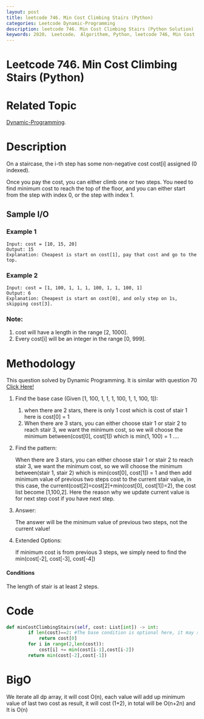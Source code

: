 ```yaml
---
layout: post
title: leetcode 746. Min Cost Climbing Stairs (Python)
categories: Leetcode Dynamic-Programming
description: leetcode 746. Min Cost Climbing Stairs (Python Solution)
keywords: 2020， Leetcode， Algorithem, Python, leetcode 746, Min Cost Climbing Stairs, zhenyu
---
```


# Leetcode 746. Min Cost Climbing Stairs (Python)

# Related Topic
<a href="/categories/#Dynamic-Programming" target="_blank"> Dynamic-Programming</a>.


# Description
On a staircase, the i-th step has some non-negative cost cost[i] assigned (0 indexed).

Once you pay the cost, you can either climb one or two steps. You need to find minimum cost to reach the top of the floor, and you can either start from the step with index 0, or the step with index 1.

## Sample I/O
### Example 1
```
Input: cost = [10, 15, 20]
Output: 15
Explanation: Cheapest is start on cost[1], pay that cost and go to the top.
```

### Example 2
```
Input: cost = [1, 100, 1, 1, 1, 100, 1, 1, 100, 1]
Output: 6
Explanation: Cheapest is start on cost[0], and only step on 1s, skipping cost[3].
```

### Note:
1. cost will have a length in the range [2, 1000].
2. Every cost[i] will be an integer in the range [0, 999].

# Methodology
This question solved by Dynamic Programming. It is similar with question 70 <a href="https://leetcode.com/problems/climbing-stairs/" target="_blank">Click Here!</a>

1. Find the base case (Given [1, 100, 1, 1, 1, 100, 1, 1, 100, 1]):
   
   1. when there are 2 stars, there is only 1 cost which is cost of stair 1 here is cost[0] = 1
   2. When there are 3 stars, you can either choose stair 1 or stair 2 to reach stair 3, we want the minimum cost, so we will choose the minimum between(cost[0], cost[1]) which is min(1, 100) = 1
   ....

2. Find the pattern:
   
   When there are 3 stars, you can either choose stair 1 or stair 2 to reach stair 3, we want the minimum cost,  so we will choose the minimum between(stair 1, stair 2) which is min(cost[0], cost[1]) = 1 and then add minimum value of previous two steps cost to the current stair value, in this case, the current(cost[2]=cost[2]+min(cost[0], cost[1])=2), the cost list become [1,100,2].
   Here the reason why we update current value is for next step cost if you have next step.

3. Answer:
   
   The answer will be the minimum value of previous two steps, not the current value!

4. Extended Options:
   
   If minimum cost is from previous 3 steps, we simply need to find the min(cost[-2], cost[-3], cost[-4])

#### Conditions
The length of stair is at least 2 steps.

# Code
```python
def minCostClimbingStairs(self, cost: List[int]) -> int:
        if len(cost)==2: #The base condition is optional here, it may slightly increase performance which is nearly no effection here
            return cost[0]
        for i in range(2,len(cost)):
            cost[i] += min(cost[i-1],cost[i-2])
        return min(cost[-2],cost[-1])
```

# BigO
We iterate all dp array, it will cost O(n), each value will add up minimum value of last two cost as result, it will cost (1+2), in total will be O(n+2n) and It is O(n)



